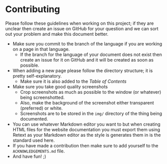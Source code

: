 Contributing
============

Please follow these guidelines when working on this project; if they are unclear then create an issue on GitHub for your question and we can sort out your problem and make this document better.

* Make sure you commit to the branch of the language if you are working on a page in that language.
    * If the branch for the language of your document does not exist then create an issue for it on GitHub and it will be created as soon as possible.
* When adding a new page please follow the directory structure; it is pretty self-explanatory.
    * Make sure it is also added to the _Table of Contents_
* Make sure you take good quality screenshots
    * Crop screenshots as much as possible to the window (or whatever) being screenshotted.
    * Also, make the background of the screenshot either transparent (preferred) or white.
    * Screenshots are to be stored in the `img/` directory of the thing being documented.
* You can use whatever Markdown editor you want to but when creating HTML files for the website documentation you must export them using Retext as your Markdown editor as the style is generates them in is the standard used here.
* If you have made a contribution then make sure to add yourself to the `ACKNOWLEDGEMENTS.md` file.
* And have fun! ;)
